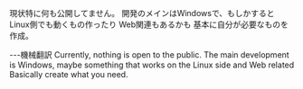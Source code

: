 現状特に何も公開してません。
開発のメインはWindowsで、もしかするとLinux側でも動くもの作ったり Web関連もあるかも
基本に自分が必要なものを作成。

---機械翻訳
Currently, nothing is open to the public.
The main development is Windows, maybe something that works on the Linux side and Web related
Basically create what you need.

